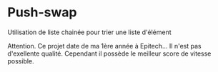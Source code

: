 # Push-swap
Utilisation de liste chainée pour trier une liste d'élément

Attention. Ce projet date de ma 1ère année à Epitech...
Il n'est pas d'exellente qualité. Cependant il possède le meilleur score de vitesse possible.